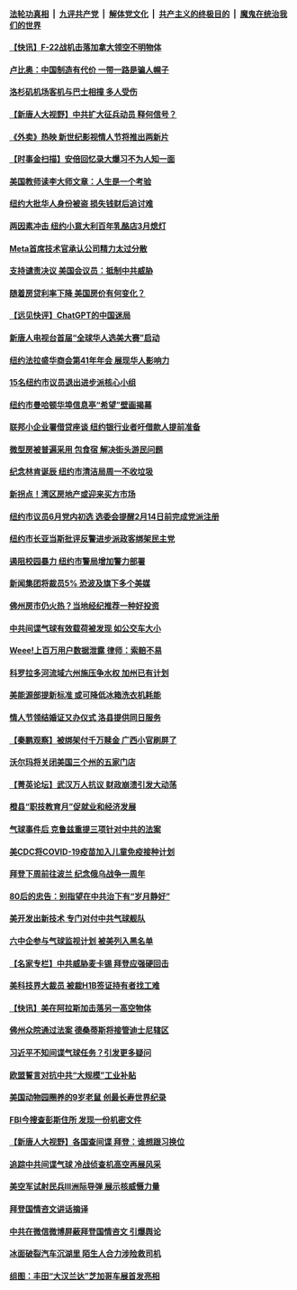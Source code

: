####  [法轮功真相](../../../../basic/blob/master/README.md?t=02120812) &nbsp;|&nbsp; [九评共产党](../../../../9ping.md/blob/master/README.md?t=02120812) &nbsp;|&nbsp; [解体党文化](../../../../jtdwh.md/blob/master/README.md?t=02120812)  &nbsp;|&nbsp; [共产主义的终极目的](../../../../gczydzjmd.md/blob/master/README.md?t=02120812) &nbsp;|&nbsp; [魔鬼在统治我们的世界](../../../../mgztzwmdsj.md/blob/master/README.md?t=02120812) 

#### [【快讯】F-22战机击落加拿大领空不明物体](../pages/nsc412/n13927769.md?t=02120812) 

#### [卢比奥：中国制造有代价 一带一路是骗人幌子](../pages/nsc412/n13927248.md?t=02120812) 

#### [洛杉矶机场客机与巴士相撞 多人受伤](../pages/nsc412/n13927750.md?t=02120812) 

#### [【新唐人大视野】中共扩大征兵动员 释何信号？](../pages/nsc412/n13927703.md?t=02120812) 

#### [《外卖》热映 新世纪影视情人节将推出两新片](../pages/nsc412/n13927694.md?t=02120812) 

#### [【时事金扫描】安倍回忆录大爆习不为人知一面](../pages/nsc412/n13927692.md?t=02120812) 

#### [美国教师读李大师文章：人生是一个考验](../pages/nsc412/n13927690.md?t=02120812) 

#### [纽约大批华人身份被盗 损失钱财后追讨难](../pages/nsc412/n13927447.md?t=02120812) 

#### [两因素冲击 纽约小意大利百年乳酪店3月熄灯](../pages/nsc412/n13927452.md?t=02120812) 

#### [Meta首席技术官承认公司精力太过分散](../pages/nsc412/n13927648.md?t=02120812) 


#### [支持谴责决议 美国会议员：抵制中共威胁](../pages/nsc412/n13927509.md?t=02120812) 

#### [随着房贷利率下降 美国房价有何变化？](../pages/nsc412/n13927408.md?t=02120812) 

#### [【远见快评】ChatGPT的中国迷局](../pages/nsc412/n13927305.md?t=02120812) 

#### [新唐人电视台首届“全球华人选美大赛”启动](../pages/nsc412/n13927471.md?t=02120812) 

#### [纽约法拉盛华商会第41年年会 展现华人影响力](../pages/nsc412/n13927467.md?t=02120812) 

#### [15名纽约市议员退出进步派核心小组](../pages/nsc412/n13927439.md?t=02120812) 

#### [纽约市曼哈顿华埠信息亭“希望”壁画揭幕](../pages/nsc412/n13927455.md?t=02120812) 

#### [联邦小企业署借贷座谈 纽约银行业者吁借款人提前准备](../pages/nsc412/n13927424.md?t=02120812) 

#### [微型房被普遍采用 包食宿 解决街头游民问题](../pages/nsc412/n13927442.md?t=02120812) 

#### [纪念林肯诞辰 纽约市清洁局周一不收垃圾](../pages/nsc412/n13927441.md?t=02120812) 

#### [新拐点！湾区房地产或迎来买方市场](../pages/nsc412/n13927436.md?t=02120812) 

#### [纽约市议员6月党内初选 选委会提醒2月14日前完成党派注册](../pages/nsc412/n13927426.md?t=02120812) 

#### [纽约市长亚当斯批评反警进步派政客绑架民主党](../pages/nsc412/n13927428.md?t=02120812) 

#### [遏阻校园暴力 纽约市警局增加警力部署](../pages/nsc412/n13927430.md?t=02120812) 

#### [新闻集团将裁员5% 恐波及旗下多个美媒](../pages/nsc412/n13927314.md?t=02120812) 

#### [佛州房市仍火热？当地经纪推荐一种好投资](../pages/nsc412/n13927405.md?t=02120812) 

#### [中共间谍气球有效载荷被发现 如公交车大小](../pages/nsc412/n13927327.md?t=02120812) 

#### [Weee!上百万用户数据泄露 律师：索赔不易](../pages/nsc412/n13927401.md?t=02120812) 

#### [科罗拉多河流域六州施压争水权 加州已有计划](../pages/nsc412/n13927378.md?t=02120812) 

#### [美能源部提新标准 或可降低冰箱洗衣机耗能](../pages/nsc412/n13927294.md?t=02120812) 

#### [情人节领结婚证又办仪式 洛县提供同日服务](../pages/nsc412/n13927348.md?t=02120812) 

#### [【秦鹏观察】被绑架付千万赎金 广西小官刷屏了](../pages/nsc412/n13927300.md?t=02120812) 

#### [沃尔玛将关闭美国三个州的五家门店](../pages/nsc412/n13927295.md?t=02120812) 

#### [【菁英论坛】武汉万人抗议 财政崩溃引发大动荡](../pages/nsc412/n13927204.md?t=02120812) 

#### [橙县“职技教育月”促就业和经济发展](../pages/nsc412/n13927310.md?t=02120812) 

#### [气球事件后 克鲁兹重提三项针对中共的法案](../pages/nsc412/n13927256.md?t=02120812) 

#### [美CDC将COVID-19疫苗加入儿童免疫接种计划](../pages/nsc412/n13927291.md?t=02120812) 

#### [拜登下周前往波兰 纪念俄乌战争一周年](../pages/nsc412/n13927268.md?t=02120812) 

#### [80后的忠告：别指望在中共治下有“岁月静好”](../pages/nsc412/n13927278.md?t=02120812) 

#### [美开发出新技术 专门对付中共气球舰队](../pages/nsc412/n13927288.md?t=02120812) 

#### [六中企参与气球监视计划 被美列入黑名单](../pages/nsc412/n13927280.md?t=02120812) 

#### [【名家专栏】中共威胁麦卡锡 拜登应强硬回击](../pages/nsc412/n13927135.md?t=02120812) 

#### [美科技界大裁员 被裁H1B签证持有者找工难](../pages/nsc412/n13927276.md?t=02120812) 

#### [【快讯】美在阿拉斯加击落另一高空物体](../pages/nsc412/n13927261.md?t=02120812) 

#### [佛州众院通过法案 德桑蒂斯将接管迪士尼辖区](../pages/nsc412/n13926652.md?t=02120812) 

#### [习近平不知间谍气球任务？引发更多疑问](../pages/nsc412/n13927245.md?t=02120812) 

#### [欧盟誓言对抗中共“大规模”工业补贴](../pages/nsc412/n13927206.md?t=02120812) 

#### [美国动物园圈养的9岁老鼠 创最长寿世界纪录](../pages/nsc412/n13927229.md?t=02120812) 

#### [FBI今搜查彭斯住所 发现一份机密文件](../pages/nsc412/n13927240.md?t=02120812) 

#### [【新唐人大视野】各国查间谍 拜登：谁想跟习换位](../pages/nsc412/n13927198.md?t=02120812) 

#### [追踪中共间谍气球 冷战侦查机高空再展风采](../pages/nsc412/n13927205.md?t=02120812) 

#### [美空军试射民兵III洲际导弹 展示核威慑力量](../pages/nsc412/n13927219.md?t=02120812) 

#### [拜登国情咨文讲话摘译](../pages/nsc412/n13927210.md?t=02120812) 

#### [中共在微信微博屏蔽拜登国情咨文 引爆舆论](../pages/nsc412/n13927186.md?t=02120812) 

#### [冰面破裂汽车沉湖里 陌生人合力涉险救司机](../pages/nsc412/n13926921.md?t=02120812) 

#### [组图：丰田“大汉兰达”芝加哥车展首发亮相](../pages/nsc412/n13926963.md?t=02120812) 




